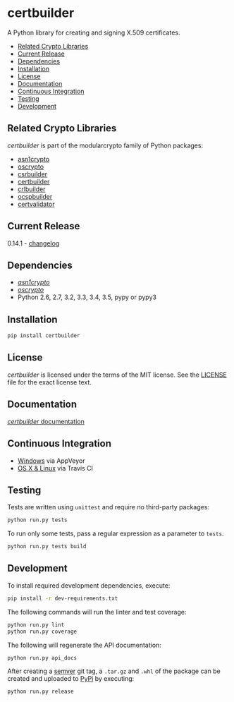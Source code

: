 # certbuilder

A Python library for creating and signing X.509 certificates.

 - [Related Crypto Libraries](#related-crypto-libraries)
 - [Current Release](#current-release)
 - [Dependencies](#dependencies)
 - [Installation](#installation)
 - [License](#license)
 - [Documentation](#documentation)
 - [Continuous Integration](#continuous-integration)
 - [Testing](#testing)
 - [Development](#development)

## Related Crypto Libraries

*certbuilder* is part of the modularcrypto family of Python packages:

 - [asn1crypto](https://github.com/wbond/asn1crypto)
 - [oscrypto](https://github.com/wbond/oscrypto)
 - [csrbuilder](https://github.com/wbond/csrbuilder)
 - [certbuilder](https://github.com/wbond/certbuilder)
 - [crlbuilder](https://github.com/wbond/crlbuilder)
 - [ocspbuilder](https://github.com/wbond/ocspbuilder)
 - [certvalidator](https://github.com/wbond/certvalidator)

## Current Release

0.14.1 - [changelog](changelog.md)

## Dependencies

 - [*asn1crypto*](https://github.com/wbond/asn1crypto)
 - [*oscrypto*](https://github.com/wbond/oscrypto)
 - Python 2.6, 2.7, 3.2, 3.3, 3.4, 3.5, pypy or pypy3

## Installation

```bash
pip install certbuilder
```

## License

*certbuilder* is licensed under the terms of the MIT license. See the
[LICENSE](LICENSE) file for the exact license text.

## Documentation

[*certbuilder* documentation](docs/readme.md)

## Continuous Integration

 - [Windows](https://ci.appveyor.com/project/wbond/certbuilder/history) via AppVeyor
 - [OS X & Linux](https://travis-ci.org/wbond/certbuilder/builds) via Travis CI

## Testing

Tests are written using `unittest` and require no third-party packages:

```bash
python run.py tests
```

To run only some tests, pass a regular expression as a parameter to `tests`.

```bash
python run.py tests build
```

## Development

To install required development dependencies, execute:

```bash
pip install -r dev-requirements.txt
```

The following commands will run the linter and test coverage:

```bash
python run.py lint
python run.py coverage
```

The following will regenerate the API documentation:

```bash
python run.py api_docs
```

After creating a [semver](http://semver.org/) git tag, a `.tar.gz` and `.whl`
of the package can be created and uploaded to
[PyPi](https://pypi.python.org/pypi/certbuilder) by executing:

```bash
python run.py release
```
